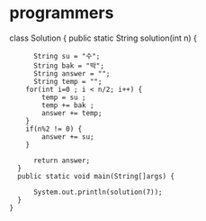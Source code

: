 # programmers
class Solution {
	  public static String solution(int n) {
	    
		  String su = "수";
		  String bak = "박";
		  String answer = "";
		  String temp = "";
		for(int i=0 ; i < n/2; i++) {
			temp = su ;
			temp += bak ;
			answer += temp;			
		}
		if(n%2 != 0) {
			answer += su;
		}
		  
	      return answer;
	  }
	  public static void main(String[]args) {
		  
		  System.out.println(solution(7));
	  }
	}
